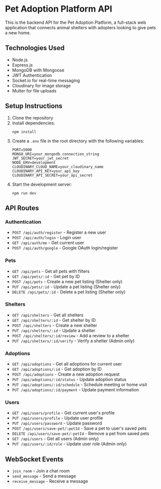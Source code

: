 # Pet Adoption Platform API

This is the backend API for the Pet Adoption Platform, a full-stack web application that connects animal shelters with adopters looking to give pets a new home.

## Technologies Used

- Node.js
- Express.js
- MongoDB with Mongoose
- JWT Authentication
- Socket.io for real-time messaging
- Cloudinary for image storage
- Multer for file uploads

## Setup Instructions

1. Clone the repository
2. Install dependencies:
   ```
   npm install
   ```
3. Create a `.env` file in the root directory with the following variables:
   ```
   PORT=5000
   MONGO_URI=your_mongodb_connection_string
   JWT_SECRET=your_jwt_secret
   NODE_ENV=development
   CLOUDINARY_CLOUD_NAME=your_cloudinary_name
   CLOUDINARY_API_KEY=your_api_key
   CLOUDINARY_API_SECRET=your_api_secret
   ```
4. Start the development server:
   ```
   npm run dev
   ```

## API Routes

### Authentication
- `POST /api/auth/register` - Register a new user
- `POST /api/auth/login` - Login user
- `GET /api/auth/me` - Get current user
- `POST /api/auth/google` - Google OAuth login/register

### Pets
- `GET /api/pets` - Get all pets with filters
- `GET /api/pets/:id` - Get pet by ID
- `POST /api/pets` - Create a new pet listing (Shelter only)
- `PUT /api/pets/:id` - Update a pet listing (Shelter only)
- `DELETE /api/pets/:id` - Delete a pet listing (Shelter only)

### Shelters
- `GET /api/shelters` - Get all shelters
- `GET /api/shelters/:id` - Get shelter by ID
- `POST /api/shelters` - Create a new shelter
- `PUT /api/shelters/:id` - Update a shelter
- `POST /api/shelters/:id/review` - Add a review to a shelter
- `PUT /api/shelters/:id/verify` - Verify a shelter (Admin only)

### Adoptions
- `GET /api/adoptions` - Get all adoptions for current user
- `GET /api/adoptions/:id` - Get adoption by ID
- `POST /api/adoptions` - Create a new adoption request
- `PUT /api/adoptions/:id/status` - Update adoption status
- `PUT /api/adoptions/:id/schedule` - Schedule meeting or home visit
- `PUT /api/adoptions/:id/payment` - Update payment information

### Users
- `GET /api/users/profile` - Get current user's profile
- `PUT /api/users/profile` - Update user profile
- `PUT /api/users/password` - Update password
- `POST /api/users/save-pet/:petId` - Save a pet to user's saved pets
- `DELETE /api/users/save-pet/:petId` - Remove a pet from saved pets
- `GET /api/users` - Get all users (Admin only)
- `PUT /api/users/:id/role` - Update user role (Admin only)

## WebSocket Events
- `join_room` - Join a chat room
- `send_message` - Send a message
- `receive_message` - Receive a message 